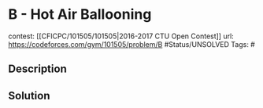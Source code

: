 # B - Hot Air Ballooning

contest: [[CFICPC/101505/101505|2016-2017 CTU Open Contest]]
url: https://codeforces.com/gym/101505/problem/B
#Status/UNSOLVED
Tags: #

## Description

## Solution


